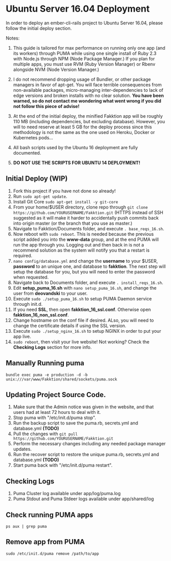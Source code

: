 # Ubuntu Server 16.04 Deployment
In order to deploy an ember-cli-rails project to Ubuntu Server 16.04, please follow the initial deploy section.

Notes:

1. This guide is tailored for max performance on running only one app (and its workers) through PUMA while using one single install of Ruby 2.3 with Node.js through NPM (Node Package Manager.) If you plan for multiple apps, you must use RVM (Ruby Version Manager) or Rbenv alongside NVM (Node Version Manager.)

2. I do not recommend dropping usage of Bundler, or other package managers in favor of apt-get. You will face terrible consequences from non-available packages, micro-managing inter-dependencies to lack of edge versions and broken installs with no clear solution. **You have been warned, so do not contact me wondering what went wrong if you did not follow this piece of advise!**

3. At the end of the initial deploy, the minified Fakktion app will be roughly 110 MB (including dependencies, but excluding database). However, you will to need reserve at least 5 GB for the deploy process since this methodology is not the same as the one used on Heroku, Docker or Kubernetes pods...

4. All bash scripts used by the Ubuntu 16 deployment are fully documented.

5. **DO NOT USE THE SCRIPTS FOR UBUNTU 14 DEPLOYMENT!**

## Initial Deploy (**WIP**)
1. Fork this project if you have not done so already!
2. Run ```sudo apt-get update```.
3. Install Git Core ```sudo apt-get install -y git-core```
5. From your home/$USER directory, clone repo through ```git clone https://github.com/YOURUSERNAME/Fakktion.git``` (HTTPS instead of SSH suggested as it will make it harder to accidentally push commits back into origin master (or the branch that you use as master.)
6. Navigate to Fakktion/Documents folder, and execute ```. base_reqs_16.sh```.
7. Now reboot with ```sudo reboot```. This is needed because the previous script added you into the **www-data** group, and at the end PUMA will run the app through you. Logging out and then back in is not a recommend solution as the system will notify you that a restart is required.
8. ```nano config/database.yml``` and change the **username** to your $USER, **password** to an unique one, and database to **fakktion**. The next step will setup the database for you, but you will need to enter the password when requested.
9. Navigate back to Documents folder, and execute ```. install_reqs_16.sh```.
10. Edit **setup_puma_16.sh** with ```nano setup_puma_16.sh```, and change the user from **deovandski** to your user.
11. Execute ```sudo ./setup_puma_16.sh``` to setup PUMA Daemon service through init.d.
12. If you need **SSL**, then open **fakktion_16_ssl.conf**. Otherwise open **fakktion_16_non_ssl.conf**.
13. Change hostname on the conf file if desired. ALso, you will need to change the certificate details if using the SSL version.
14. Execute ```sudo ./setup_nginx_16.sh``` to setup NGINX in order to put your app live.
15. ```sudo reboot```, then visit your live website! Not working? Check the **Checking Logs** section for more info.


## Manually Running puma
```bundle exec puma -e production -d -b unix:///var/www/Fakktion/shared/sockets/puma.sock```

## Updating Project Source Code.
1. Make sure that the Admin notice was given in the website, and that users had at least 72 hours to deal with it.
2. Stop puma with "/etc/init.d/puma stop".
3. Run the backup script to save the puma.rb, secrets.yml and database.yml **(TODO)**
4. Pull the changes with ```git pull https://github.com/YOURUSERNAME/Fakktion.git```
5. Perform the necessary changes including any needed package manager updates.
6. Run the recover script to restore the unique puma.rb, secrets.yml and database.yml **(TODO)**
7. Start puma back with "/etc/init.d/puma restart".

## Checking Logs
1. Puma Cluster log available under app/log/puma.log
2. Puma Stdout and Puma Stdeer logs available under app/shared/log

## Check running PUMA apps
```ps aux | grep puma```

## Remove app from PUMA
```sudo /etc/init.d/puma remove /path/to/app```

